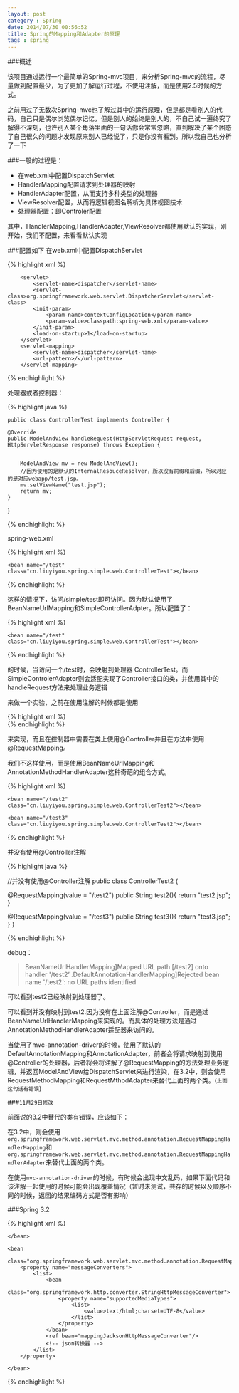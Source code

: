 ```yaml
---
layout: post
category : Spring
date: 2014/07/30 00:56:52 
title: Spring的Mapping和Adapter的原理
tags : spring
---
```



###概述

该项目通过运行一个最简单的Spring-mvc项目，来分析Spring-mvc的流程，尽量做到配置最少，为了更加了解运行过程，不使用注解，而是使用2.5时候的方式。

之前用过了无数次Spring-mvc也了解过其中的运行原理，但是都是看别人的代码，自己只是偶尔浏览偶尔记忆，但是别人的始终是别人的，不自己试一遍终究了解得不深刻，也许别人某个角落里面的一句话你会常常忽略，直到解决了某个困惑了自己很久的问题才发现原来别人已经说了，只是你没有看到。所以我自己也分析了一下

###一般的过程是：
- 在web.xml中配置DispatchServlet
- HandlerMapping配置请求到处理器的映射
- HandlerAdapter配置，从而支持多种类型的处理器
- ViewResolver配置，从而将逻辑视图名解析为具体视图技术
- 处理器配置：即Controler配置

其中，HandlerMapping,HandlerAdapter,ViewResolver都使用默认的实现，刚开始，我们不配置，来看看默认实现

###配置如下
在web.xml中配置DispatchServlet



{% highlight xml %}    

        <servlet>
            <servlet-name>dispatcher</servlet-name>
            <servlet-class>org.springframework.web.servlet.DispatcherServlet</servlet-class>
            <init-param>
                <param-name>contextConfigLocation</param-name>
                <param-value>classpath:spring-web.xml</param-value>
            </init-param>
            <load-on-startup>1</load-on-startup>
        </servlet>
        <servlet-mapping>
            <servlet-name>dispatcher</servlet-name>
            <url-pattern>/</url-pattern>
        </servlet-mapping>

{% endhighlight %}

处理器或者控制器：

{% highlight java %}    

    public class ControllerTest implements Controller {

    @Override
    public ModelAndView handleRequest(HttpServletRequest request, HttpServletResponse response) throws Exception {


        ModelAndView mv = new ModelAndView();
        //因为使用的是默认的InternalResouceResolver，所以没有前缀和后缀，所以对应的是对应webapp/test.jsp。
        mv.setViewName("test.jsp");
        return mv;
    }
}

{% endhighlight %}

spring-web.xml

{% highlight xml %}    

    <bean name="/test" class="cn.liuyiyou.spring.simple.web.ControllerTest"></bean>

{% endhighlight %}

这样的情况下，访问/simple/test即可访问。因为默认使用了BeanNameUrlMapping和SimpleControllerAdpter。所以配置了：

{% highlight xml %}    

    <bean name="/test" class="cn.liuyiyou.spring.simple.web.ControllerTest"></bean>

{% endhighlight %}

的时候，当访问一个/test时，会映射到处理器  ControllerTest。而SimpleControlerAdapter则会适配实现了Controller接口的类，并使用其中的handleRequest方法来处理业务逻辑

来做一个实验，之前在使用注解的时候都是使用

{% highlight xml %}    
    <mvc-annotation-driver />
{% endhighlight %}

来实现，而且在控制器中需要在类上使用@Controller并且在方法中使用@RequestMapping。

我们不这样使用，而是使用BeanNameUrlMapping和AnnotationMethodHandlerAdapter这种奇葩的组合方式。

{% highlight xml %}    

    <bean name="/test2" class="cn.liuyiyou.spring.simple.web.ControllerTest2"></bean>

    <bean name="/test3" class="cn.liuyiyou.spring.simple.web.ControllerTest2"></bean>

{% endhighlight %}

并没有使用@Controller注解

{% highlight java %}    


//并没有使用@Controller注解
public class ControllerTest2 {

@RequestMapping(value = "/test2")
public String test2(){
return "test2.jsp";
}


@RequestMapping(value = "/test3")
public String test3(){
return "test3.jsp";
}
}

{% endhighlight %}

debug：

> BeanNameUrlHandlerMapping]Mapped URL path [/test2] onto handler '/test2’
> .DefaultAnnotationHandlerMapping]Rejected bean name '/test2': no URL paths identified


可以看到test2已经映射到处理器了。

可以看到并没有映射到test2.因为没有在上面注解@Controller，而是通过BeanNameUrlHandlerMapping来实现的。而具体的处理方法是通过AnnotationMethodHandlerAdapter适配器来访问的。

当使用了mvc-annotation-driver的时候，使用了默认的DefaultAnnotationMapping和AnnotationAdapter，前者会将请求映射到使用@Controller的处理器，后者将会将注解了@RequestMapping的方法处理业务逻辑，并返回ModelAndView给DispatchServlet来进行渲染，在3.2中，则会使用RequestMethodMapping和RequestMthodAdapter来替代上面的两个类。(```上面这句话有错误```)

###```11月29日修改```

前面说的3.2中替代的类有错误，应该如下：

在3.2中，则会使用```org.springframework.web.servlet.mvc.method.annotation.RequestMappingHandlerMapping```和```org.springframework.web.servlet.mvc.method.annotation.RequestMappingHandlerAdapter```来替代上面的两个类。

在使用```mvc-annotation-driver```的时候，有时候会出现中文乱码，如果下面代码和该注解一起使用的时候可能会出现覆盖情况（暂时未测试，共存的时候以及顺序不同的时候，返回的结果编码方式是否有影响）


###Spring 3.2

{% highlight xml %}    

 <bean class="org.springframework.web.servlet.mvc.method.annotation. RequestMappingHandlerMapping">
       
    </bean>

    <bean
            class="org.springframework.web.servlet.mvc.method.annotation.RequestMappingHandlerAdapter">
        <property name="messageConverters">
            <list>
                <bean
                        class="org.springframework.http.converter.StringHttpMessageConverter">
                    <property name="supportedMediaTypes">
                        <list>
                            <value>text/html;charset=UTF-8</value>
                        </list>
                    </property>
                </bean>
                <ref bean="mappingJacksonHttpMessageConverter"/>
                <!-- json转换器 -->
            </list>
        </property>

    </bean>


{% endhighlight %}

